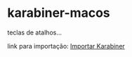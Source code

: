 # karabiner-macos
teclas de atalhos...

link para importação: [Importar Karabiner](open://karabiner://karabiner/assets/complex_modifications/import?url=https://raw.githubusercontent.com/medeirosramos/karabiner-macos/master/Home-End.json)
